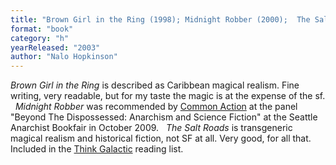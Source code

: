 ```yaml
---
title: "Brown Girl in the Ring (1998); Midnight Robber (2000);  The Salt Roads (2003)"
format: "book"
category: "h"
yearReleased: "2003"
author: "Nalo Hopkinson"
---
```

_Brown Girl in the Ring_ is described as Caribbean  magical realism. Fine writing, very readable, but for my taste the magic is at the  expense of the sf.
 
_Midnight Robber_ was recommended by <a href="http://nwsfsnews.blogspot.com/2009/10/i-wanna-read-sf-anarchy.html"> Common Action</a> at the panel "Beyond The Dispossessed: Anarchism and Science  Fiction" at the Seattle Anarchist Bookfair in October 2009.
 
_The Salt Roads_ is transgeneric magical realism and  historical fiction, not SF at all. Very good, for all that. Included in the <a href="https://thinkgalactic.org/reading-lists/by-author/">Think Galactic</a>  reading list.
 
